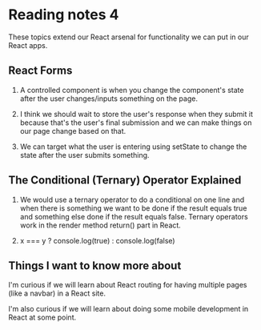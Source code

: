 # Reading notes 4

These topics extend our React arsenal for functionality we can put in our React apps.

## React Forms

1. A controlled component is when you change the component's state after the user changes/inputs something on the page.

2. I think we should wait to store the user's response when they submit it because that's the user's final submission and we can make things on our page change based on that.

3. We can target what the user is entering using setState to change the state after the user submits something.

## The Conditional (Ternary) Operator Explained

1. We would use a ternary operator to do a conditional on one line and when there is something we want to be done if the result equals true and something else done if the result equals false. Ternary operators work in the render method return() part in React.

2. x === y ? console.log(true) : console.log(false)

## Things I want to know more about

I'm curious if we will learn about React routing for having multiple pages (like a navbar) in a React site.

I'm also curious if we will learn about doing some mobile development in React at some point.
